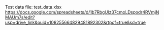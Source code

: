Test data file: test_data.xlsx
https://docs.google.com/spreadsheets/d/1b7RbgUlz37cmoLDspodr4RVmjNMAUm7s/edit?usp=drive_link&ouid=108255664829481892302&rtpof=true&sd=true
